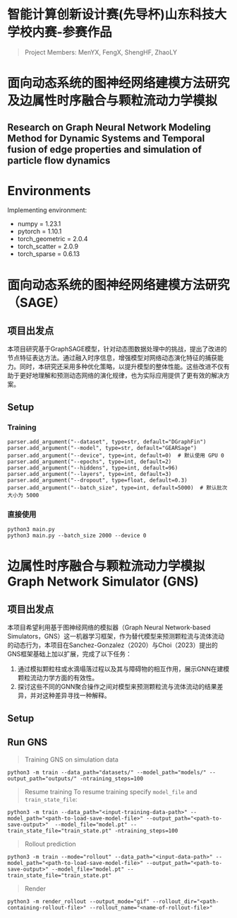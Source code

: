 # 智能计算创新设计赛(先导杯)山东科技大学校内赛-参赛作品
> Project Members: MenYX, FengX, ShengHF, ZhaoLY
# 面向动态系统的图神经网络建模方法研究及边属性时序融合与颗粒流动力学模拟
## Research on Graph Neural Network Modeling Method for Dynamic Systems and Temporal fusion of edge properties and simulation of particle flow dynamics

# Environments
Implementing environment:  
- numpy = 1.23.1  
- pytorch = 1.10.1  
- torch_geometric = 2.0.4  
- torch_scatter = 2.0.9  
- torch_sparse = 0.6.13  


# 面向动态系统的图神经网络建模方法研究（SAGE）
## 项目出发点
本项目研究基于GraphSAGE模型，针对动态图数据处理中的挑战，提出了改进的节点特征表达方法。通过融入时序信息，增强模型对网络动态演化特征的捕获能力。同时，本研究还采用多种优化策略，以提升模型的整体性能。这些改进不仅有助于更好地理解和预测动态网络的演化规律，也为实际应用提供了更有效的解决方案。
## Setup
### Training
```shell
parser.add_argument("--dataset", type=str, default="DGraphFin")
parser.add_argument("--model", type=str, default="GEARSage")
parser.add_argument("--device", type=int, default=0)  # 默认使用 GPU 0
parser.add_argument("--epochs", type=int, default=2)
parser.add_argument("--hiddens", type=int, default=96)
parser.add_argument("--layers", type=int, default=3)
parser.add_argument("--dropout", type=float, default=0.3)
parser.add_argument("--batch_size", type=int, default=5000)  # 默认批次大小为 5000
```
### 直接使用
```shell
python3 main.py
python3 main.py --batch_size 2000 --device 0
```

# 边属性时序融合与颗粒流动力学模拟 Graph Network Simulator (GNS)
## 项目出发点
本项目希望利用基于图神经网络的模拟器（Graph Neural Network-based Simulators，GNS）这一机器学习框架，作为替代模型来预测颗粒流与流体流动的动态行为，本项目在Sanchez-Gonzalez（2020）与Choi（2023）提出的GNS框架基础上加以扩展，完成了以下任务：
1. 通过模拟颗粒柱或水滴塌落过程以及其与障碍物的相互作用，展示GNN在建模颗粒流动力学方面的有效性。
2. 探讨这些不同的GNN聚合操作之间对模型来预测颗粒流与流体流动的结果差异，并对这种差异寻找一种解释。
## Setup
## Run GNS
> Training GNS on simulation data
```shell
python3 -m train --data_path="datasets/" --model_path="models/" --output_path="outputs/" -ntraining_steps=100
```
> Resume training
To resume training specify `model_file` and `train_state_file`:
```shell
python3 -m train --data_path="<input-training-data-path>" --model_path="<path-to-load-save-model-file>" --output_path="<path-to-save-output>"  --model_file="model.pt" --train_state_file="train_state.pt" -ntraining_steps=100
```
> Rollout prediction
```shell
python3 -m train --mode="rollout" --data_path="<input-data-path>" --model_path="<path-to-load-save-model-file>" --output_path="<path-to-save-output>" --model_file="model.pt" --train_state_file="train_state.pt"
```
> Render
```shell
python3 -m render_rollout --output_mode="gif" --rollout_dir="<path-containing-rollout-file>" --rollout_name="<name-of-rollout-file>"
```

